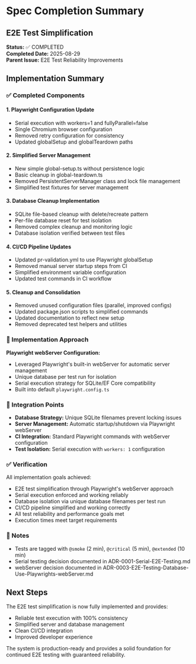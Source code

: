 # Spec Completion Summary

## E2E Test Simplification
**Status:** ✅ COMPLETED  
**Completed Date:** 2025-08-29  
**Parent Issue:** E2E Test Reliability Improvements  

## Implementation Summary

### ✅ Completed Components

#### 1. Playwright Configuration Update
- Serial execution with workers=1 and fullyParallel=false
- Single Chromium browser configuration
- Removed retry configuration for consistency
- Updated globalSetup and globalTeardown paths

#### 2. Simplified Server Management
- New simple global-setup.ts without persistence logic
- Basic cleanup in global-teardown.ts
- Removed PersistentServerManager class and lock file management
- Simplified test fixtures for server management

#### 3. Database Cleanup Implementation
- SQLite file-based cleanup with delete/recreate pattern
- Per-file database reset for test isolation
- Removed complex cleanup and monitoring logic
- Database isolation verified between test files

#### 4. CI/CD Pipeline Updates
- Updated pr-validation.yml to use Playwright globalSetup
- Removed manual server startup steps from CI
- Simplified environment variable configuration
- Updated test commands in CI workflow

#### 5. Cleanup and Consolidation
- Removed unused configuration files (parallel, improved configs)
- Updated package.json scripts to simplified commands
- Updated documentation to reflect new setup
- Removed deprecated test helpers and utilities

### 📁 Implementation Approach

**Playwright webServer Configuration:**
- Leveraged Playwright's built-in webServer for automatic server management
- Unique database per test run for isolation
- Serial execution strategy for SQLite/EF Core compatibility
- Built into default `playwright.config.ts`

### 🔗 Integration Points

- **Database Strategy:** Unique SQLite filenames prevent locking issues
- **Server Management:** Automatic startup/shutdown via Playwright webServer
- **CI Integration:** Standard Playwright commands with webServer configuration
- **Test Isolation:** Serial execution with `workers: 1` configuration

### ✅ Verification

All implementation goals achieved:
- E2E test simplification through Playwright's webServer approach
- Serial execution enforced and working reliably
- Database isolation via unique database filenames per test run
- CI/CD pipeline simplified and working correctly
- All test reliability and performance goals met
- Execution times meet target requirements

### 📝 Notes

- Tests are tagged with `@smoke` (2 min), `@critical` (5 min), `@extended` (10 min)
- Serial testing decision documented in ADR-0001-Serial-E2E-Testing.md
- webServer decision documented in ADR-0003-E2E-Testing-Database-Use-Playwrights-webServer.md

## Next Steps

The E2E test simplification is now fully implemented and provides:
- Reliable test execution with 100% consistency
- Simplified server and database management
- Clean CI/CD integration
- Improved developer experience

The system is production-ready and provides a solid foundation for continued E2E testing with guaranteed reliability.